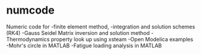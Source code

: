 # numcode
Numeric code for 
-finite element method, 
-integration and solution schemes (RK4)
-Gauss Seidel Matrix inversion and solution method
-Thermodynamics property look up using xsteam
-Open Modelica examples
-Mohr's circle in MATLAB
-Fatigue loading analysis in MATLAB
